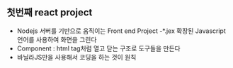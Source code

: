 ## 첫번째 react project

- Nodejs 서버를 기반으로 움직이는 Front end Project
  -\*.jex 확장된 Javascript언어를 사용하여 화면을 그린다
- Component : html tag처럼 열고 닫는 구조로 도구들을 만든다
- 바닐라JS만을 사용해서 코딩을 하는 것이 원칙
